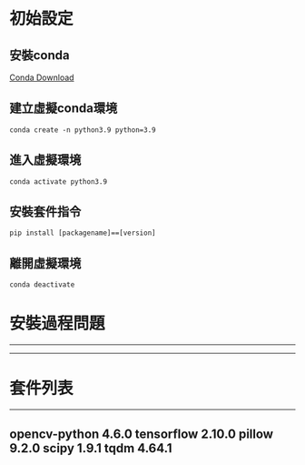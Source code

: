 
# 初始設定

## 安裝conda

[Conda Download](https://www.anaconda.com/products/distribution)

## 建立虛擬conda環境
```
conda create -n python3.9 python=3.9
```

## 進入虛擬環境
```
conda activate python3.9
```

## 安裝套件指令
```
pip install [packagename]==[version]
```

## 離開虛擬環境
```
conda deactivate
```

# 安裝過程問題
---
---

# 套件列表
---
opencv-python   4.6.0
tensorflow      2.10.0
pillow          9.2.0
scipy           1.9.1
tqdm            4.64.1
---
